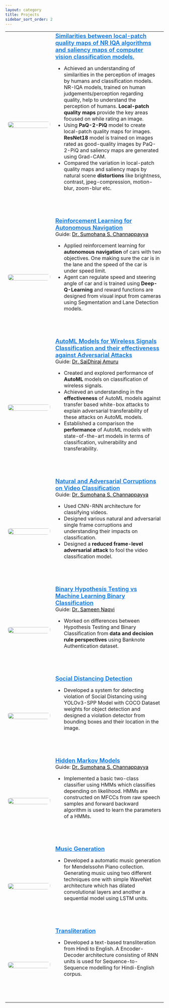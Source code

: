 ```yaml
---
layout: category
title: Projects
sidebar_sort_order: 2
---
```

<!-- Style for Publications Page -->
<style>
	table {
		width:100%;
		background: none;
	}
	td.paper_text {
		/* padding-top: 1rem; */
		padding-bottom: 4rem;
		width: 70%;
	}
	p.summary {
		margin-top: 0.5rem;
		margin-bottom: 0rem;
	}
	.award {
		color: deeppink;
	}
	img.icon {
		padding-top: 0.3rem;
		border-radius: 10px;
		width: 100%;
	}
	@media screen and (max-width: 1200px) {
		td.paper_text {
			width: 70%;
		}
	}
</style>
<p></p>

<div markdown=1>
<table>
	<tbody>
		<tr>
			<td>
	  			<img class="icon" src="../assets/imgs/NRIQA-Classifier-SaliencyMap.png" onmouseover="this.src='../assets/imgs/NRIQA-Classifier-QualityMap.png';" onmouseout="this.src='../assets/imgs/NRIQA-Classifier-SaliencyMap.png';" />
			</td>
      		<td class="paper_text">
				<strong>
					<a href="https://github.com/krishnasrikard/Saliency-Maps-NR-IQA-Classification-Models" style="font-size: 1.15em; color:#0073e6; font-weight:600">Similarities between local-patch quality maps of NR IQA algorithms and saliency maps of computer vision classification models.</a>
				</strong>
				<br/>
				<p></p>
				<ul>
					<li>
						Achieved an understanding of similarities in the perception of images by humans and classification models. NR-IQA models, trained on human judgements/perception regarding quality, help to understand the perception of humans. <b>Local-patch quality maps</b> provide the key areas focused on while rating an image.
					</li>
					<li>
						Using <b>PaQ-2-PiQ</b> model to create local-patch quality maps for images. <b>ResNet18</b> model is trained on images rated as good-quality images by PaQ-2-PiQ and saliency maps are generated using Grad-CAM.
					</li>
					<li>
						Compared the variation in local-patch quality maps and saliency maps by natural scene <b>distortions</b> like brightness, contrast, jpeg-compression, motion-blur, zoom-blur etc. 
					</li>
				</ul>
			</td>
    	</tr>
    	<tr>
			<td>
	  			<img class="icon" src="../assets/imgs/Autonomous-Navigation-Segmentation.png" onmouseover="this.src='../assets/imgs/Autonomous-Navigation-LaneDetection.png';" onmouseout="this.src='../assets/imgs/Autonomous-Navigation-Segmentation.png';" />
			</td>
      		<td class="paper_text">
				<strong>
					<a href="https://github.com/krishnasrikard/Autonomous-Driving" style="font-size: 1.15em; color:#0073e6; font-weight:600">Reinforcement Learning for Autonomous Navigation</a>
				</strong>
				<br/>
				Guide: <a href="https://people.iith.ac.in/sumohana/" style="color:black;">Dr. Sumohana S. Channappayya</a>
				<p></p>
				<ul>
					<li>
						Applied reinforcement learning for <b>autonomous navigation</b> of cars with two objectives. One making sure the car is in the lane and the speed of the car is under speed limit.
					</li>
					<li>
						Agent can regulate speed and steering angle of car and is trained using <b>Deep-Q-Learning</b> and reward functions are designed from visual input from cameras using Segmentation and Lane Detection models.
					</li>
				</ul>
			</td>
    	</tr>
		<tr>
			<td>
	  			<img class="icon" src="../assets/imgs/Modulation-Classification.png" onmouseover="this.src='../assets/imgs/Modulation-Classification.png';" onmouseout="this.src='../assets/imgs/Modulation-Classification.png';" />
			</td>
      		<td class="paper_text">
				<strong>
					<a href="https://github.com/krishnasrikard/Modulation-Classification" style="font-size: 1.15em; color:#0073e6; font-weight:600">AutoML Models for Wireless Signals Classification and their effectiveness against Adversarial Attacks</a>
				</strong>
				<br/>
				Guide: <a href="https://people.iith.ac.in/asaidhiraj/" style="color:black;">Dr. SaiDhiraj Amuru</a>
				<p></p>
				<ul>
					<li>
						Created and explored performance of <b>AutoML</b> models on classification of wireless signals.
					</li>
					<li>
						Achieved an understanding in the <b>effectiveness</b> of AutoML models against transfer based white-box attacks to explain adversarial transferability of these attacks on AutoML models.
					</li>
					<li>
						Established a comparison the <b>performance</b> of AutoML models with state-of-the-art models in terms of classification, vulnerability and transferability.
					</li>
				</ul>
			</td>
    	</tr>
		<tr>
			<td>
	  			<img class="icon" src="../assets/imgs/Video-Classification.png" onmouseover="this.src='../assets/imgs/Video-Classification.png';" onmouseout="this.src='../assets/imgs/Video-Classification.png';" />
			</td>
      		<td class="paper_text">
				<strong>
					<a href="https://github.com/krishnasrikard/Video-Classification" style="font-size: 1.15em; color:#0073e6; font-weight:600">Natural and Adversarial Corruptions on Video Classification</a>
				</strong>
				<br/>
				Guide: <a href="https://people.iith.ac.in/sumohana/" style="color:black;">Dr. Sumohana S. Channappayya</a>
				<p></p>
				<ul>
					<li>
						Used CNN-RNN architecture for classifying videos.
					</li>
					<li>
						Designed various natural and adversarial single frame corruptions and understanding their impacts on classification.
					</li>
					<li>
						Designed a <b>reduced frame-level adversarial attack</b> to fool the video classification model.
					</li>
				</ul>
			</td>
    	</tr>
		<tr>
			<td>
	  			<img class="icon" src="../assets/imgs/BHTvsBC.png" onmouseover="this.src='../assets/imgs/BHTvsBC.png';" onmouseout="this.src='../assets/imgs/BHTvsBC.png';" />
			</td>
      		<td class="paper_text">
				<strong>
					<a href="https://github.com/krishnasrikard/Hypothesis-Testing-vs-Binary-Classification" style="font-size: 1.15em; color:#0073e6; font-weight:600">Binary Hypothesis Testing vs Machine Learning Binary Classification</a>
				</strong>
				<br/>
				Guide: <a href="https://iith.ac.in/math/sameen/" style="color:black;">Dr. Sameen Naqvi</a>
				<p></p>
				<ul>
					<li>
						Worked on differences between Hypothesis Testing and Binary Classification from <b>data and decision rule perspectives</b> using Banknote Authentication dataset.
					</li>
				</ul>
			</td>
    	</tr>
		<tr>
			<td>
	  			<img class="icon" src="../assets/imgs/SD.png" onmouseover="this.src='../assets/imgs/SD.png';" onmouseout="this.src='../assets/imgs/SD.png';" />
			</td>
      		<td class="paper_text">
				<strong>
					<a href="https://github.com/krishnasrikard/Image-Processing/tree/master/Social-Distancing-Detection" style="font-size: 1.15em; color:#0073e6; font-weight:600">Social Distancing Detection</a>
				</strong>
				<p></p>
				<ul>
					<li>
						Developed a system for detecting violation of Social Distancing using YOLOv3-SPP Model with COCO Dataset weights for object detection and designed a violation detector from bounding boxes and their location in the image.
					</li>
				</ul>
			</td>
    	</tr>
		<tr>
			<td>
	  			<img class="icon" src="../assets/imgs/HMM.png" onmouseover="this.src='../assets/imgs/HMM.png';" onmouseout="this.src='../assets/imgs/HMM.png';" />
			</td>
      		<td class="paper_text">
				<strong>
					<a href="https://github.com/krishnasrikard/IIT-Hyderabad-Semester-Courses/blob/master/EE5602/HW0/HW0.ipynb" style="font-size: 1.15em; color:#0073e6; font-weight:600">Hidden Markov Models</a>
				</strong>
				<br/>
				Guide: <a href="https://people.iith.ac.in/sumohana/" style="color:black;">Dr. Sumohana S. Channappayya</a>
				<p></p>
				<ul>
					<li>
						Implemented a basic two-class classifier using HMMs which classifies depending on likelihood. HMMs are constructed on MFCCs from raw speech samples and forward backward algorithm is used to learn the parameters of a HMMs.
					</li>
				</ul>
			</td>
    	</tr>
		<tr>
			<td>
	  			<img class="icon" src="../assets/imgs/Music-Generation.png" onmouseover="this.src='../assets/imgs/Music-Generation.png';" onmouseout="this.src='../assets/imgs/Music-Generation.png';" />
			</td>
      		<td class="paper_text">
				<strong>
					<a href="https://github.com/krishnasrikard/Speech-and-Audio-Processing/tree/master/Music%20Generation" style="font-size: 1.15em; color:#0073e6; font-weight:600">Music Generation</a>
				</strong>
				<p></p>
				<ul>
					<li>
						Developed a automatic music generation for Mendelssohn Piano collection. Generating music using two different techniques one with simple WaveNet  architecture which has dilated convolutional layers and another a sequential model using LSTM units.
					</li>
				</ul>
			</td>
    	</tr>
		<tr>
			<td>
	  			<img class="icon" src="../assets/imgs/Transliteration.png" onmouseover="this.src='../assets/imgs/Transliteration.png';" onmouseout="this.src='../assets/imgs/Transliteration.png';" />
			</td>
      		<td class="paper_text">
				<strong>
					<a href="https://github.com/krishnasrikard/Natural-Language-Processing/tree/master/Transliteration/English-Hindi" style="font-size: 1.15em; color:#0073e6; font-weight:600">Transliteration</a>
				</strong>
				<p></p>
				<ul>
					<li>
						Developed a text-based transliteration from Hindi to English. A Encoder-Decoder architecture consisting of RNN units is used for Sequence-to-Sequence modelling for Hindi-English corpus.
					</li>
				</ul>
			</td>
    	</tr>
	</tbody>
</table>